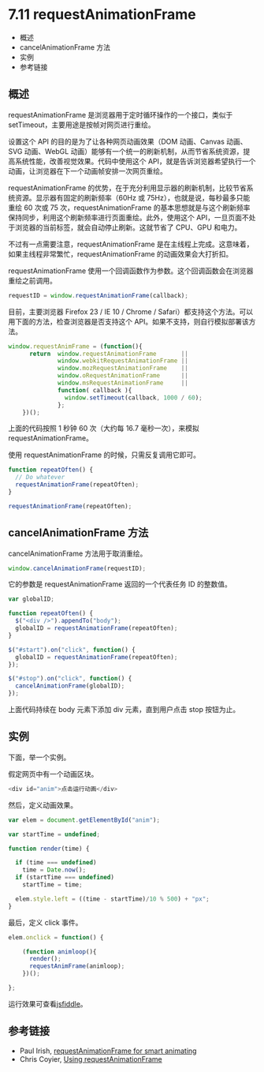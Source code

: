 # 7.11 requestAnimationFrame

*   概述
*   cancelAnimationFrame 方法
*   实例
*   参考链接

## 概述

requestAnimationFrame 是浏览器用于定时循环操作的一个接口，类似于 setTimeout，主要用途是按帧对网页进行重绘。

设置这个 API 的目的是为了让各种网页动画效果（DOM 动画、Canvas 动画、SVG 动画、WebGL 动画）能够有一个统一的刷新机制，从而节省系统资源，提高系统性能，改善视觉效果。代码中使用这个 API，就是告诉浏览器希望执行一个动画，让浏览器在下一个动画帧安排一次网页重绘。

requestAnimationFrame 的优势，在于充分利用显示器的刷新机制，比较节省系统资源。显示器有固定的刷新频率（60Hz 或 75Hz），也就是说，每秒最多只能重绘 60 次或 75 次，requestAnimationFrame 的基本思想就是与这个刷新频率保持同步，利用这个刷新频率进行页面重绘。此外，使用这个 API，一旦页面不处于浏览器的当前标签，就会自动停止刷新。这就节省了 CPU、GPU 和电力。

不过有一点需要注意，requestAnimationFrame 是在主线程上完成。这意味着，如果主线程非常繁忙，requestAnimationFrame 的动画效果会大打折扣。

requestAnimationFrame 使用一个回调函数作为参数。这个回调函数会在浏览器重绘之前调用。

```js
requestID = window.requestAnimationFrame(callback);
```

目前，主要浏览器 Firefox 23 / IE 10 / Chrome / Safari）都支持这个方法。可以用下面的方法，检查浏览器是否支持这个 API。如果不支持，则自行模拟部署该方法。

```js
window.requestAnimFrame = (function(){
      return  window.requestAnimationFrame       || 
              window.webkitRequestAnimationFrame || 
              window.mozRequestAnimationFrame    || 
              window.oRequestAnimationFrame      || 
              window.msRequestAnimationFrame     || 
              function( callback ){
                window.setTimeout(callback, 1000 / 60);
              };
    })();
```

上面的代码按照 1 秒钟 60 次（大约每 16.7 毫秒一次），来模拟 requestAnimationFrame。

使用 requestAnimationFrame 的时候，只需反复调用它即可。

```js
function repeatOften() {
  // Do whatever
  requestAnimationFrame(repeatOften);
}

requestAnimationFrame(repeatOften);
```

## cancelAnimationFrame 方法

cancelAnimationFrame 方法用于取消重绘。

```js
window.cancelAnimationFrame(requestID);
```

它的参数是 requestAnimationFrame 返回的一个代表任务 ID 的整数值。

```js
var globalID;

function repeatOften() {
  $("<div />").appendTo("body");
  globalID = requestAnimationFrame(repeatOften);
}

$("#start").on("click", function() {
  globalID = requestAnimationFrame(repeatOften);
});

$("#stop").on("click", function() {
  cancelAnimationFrame(globalID);
});
```

上面代码持续在 body 元素下添加 div 元素，直到用户点击 stop 按钮为止。

## 实例

下面，举一个实例。

假定网页中有一个动画区块。

```js
<div id="anim">点击运行动画</div>
```

然后，定义动画效果。

```js
var elem = document.getElementById("anim");

var startTime = undefined;

function render(time) {

  if (time === undefined)
    time = Date.now();
  if (startTime === undefined)
    startTime = time;

  elem.style.left = ((time - startTime)/10 % 500) + "px";
}
```

最后，定义 click 事件。

```js
elem.onclick = function() {

    (function animloop(){
      render();
      requestAnimFrame(animloop);
    })();

};
```

运行效果可查看[jsfiddle](http://jsfiddle.net/paul/rjbGw/3/)。

## 参考链接

*   Paul Irish, [requestAnimationFrame for smart animating](http://paulirish.com/2011/requestanimationframe-for-smart-animating/)
*   Chris Coyier, [Using requestAnimationFrame](http://css-tricks.com/using-requestanimationframe/)